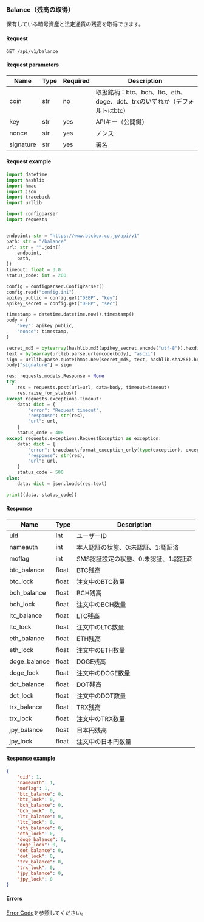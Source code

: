 ### Balance（残高の取得）

保有している暗号資産と法定通貨の残高を取得できます。

#### Request

```http request
GET /api/v1/balance
```

#### Request parameters

| Name      | Type | Required | Description                                       |
|-----------|------|----------|---------------------------------------------------|
| coin      | str  | no       | 取扱銘柄：btc、bch、ltc、eth、doge、dot、trxのいずれか（デフォルトはbtc） |
| key       | str  | yes      | APIキー（公開鍵）                                        |
| nonce     | str  | yes      | ノンス                                               |
| signature | str  | yes      | 署名                                                |

#### Request example

```python
import datetime
import hashlib
import hmac
import json
import traceback
import urllib

import configparser
import requests


endpoint: str = "https://www.btcbox.co.jp/api/v1"
path: str = "/balance"
url: str = "".join([
    endpoint,
    path,
])
timeout: float = 3.0
status_code: int = 200

config = configparser.ConfigParser()
config.read("config.ini")
apikey_public = config.get("DEEP", "key")
apikey_secret = config.get("DEEP", "sec")

timestamp = datetime.datetime.now().timestamp()
body = {
    "key": apikey_public,
    "nonce": timestamp,
}

secret_md5 = bytearray(hashlib.md5(apikey_secret.encode("utf-8")).hexdigest(), "ascii")
text = bytearray(urllib.parse.urlencode(body), "ascii")
sign = urllib.parse.quote(hmac.new(secret_md5, text, hashlib.sha256).hexdigest())
body["signature"] = sign

res: requests.models.Response = None
try:
    res = requests.post(url=url, data=body, timeout=timeout)
    res.raise_for_status()
except requests.exceptions.Timeout:
    data: dict = {
        "error": "Request timeout",
        "response": str(res),
        "url": url,
    }
    status_code = 408
except requests.exceptions.RequestException as exception:
    data: dict = {
        "error": traceback.format_exception_only(type(exception), exception)[0],
        "response": str(res),
        "url": url,
    }
    status_code = 500
else:
    data: dict = json.loads(res.text)

print((data, status_code))
```

#### Response

| Name         | Type  | Description            |
|--------------|-------|------------------------|
| uid          | int   | ユーザーID                 |
| nameauth     | int   | 本人認証の状態、0:未認証、1:認証済    |
| moflag       | int   | SMS認証設定の状態、0:未認証、1:認証済 |
| btc_balance  | float | BTC残高                  |
| btc_lock     | float | 注文中のBTC数量              |
| bch_balance  | float | BCH残高                  |
| bch_lock     | float | 注文中のBCH数量              |
| ltc_balance  | float | LTC残高                  |
| ltc_lock     | float | 注文中のLTC数量              |
| eth_balance  | float | ETH残高                  |
| eth_lock     | float | 注文中のETH数量              |
| doge_balance | float | DOGE残高                 |
| doge_lock    | float | 注文中のDOGE数量             |
| dot_balance  | float | DOT残高                  |
| dot_lock     | float | 注文中のDOT数量              |
| trx_balance  | float | TRX残高                  |
| trx_lock     | float | 注文中のTRX数量              |
| jpy_balance  | float | 日本円残高                  |
| jpy_lock     | float | 注文中の日本円数量              |

#### Response example

```json
{
    "uid": 1,
    "nameauth": 1,
    "moflag": 1,
    "btc_balance": 0,
    "btc_lock": 0,
    "bch_balance": 0,
    "bch_lock": 0,
    "ltc_balance": 0,
    "ltc_lock": 0,
    "eth_balance": 0,
    "eth_lock": 0,
    "doge_balance": 0,
    "doge_lock": 0,
    "dot_balance": 0,
    "dot_lock": 0,
    "trx_balance": 0,
    "trx_lock": 0,
    "jpy_balance": 0,
    "jpy_lock": 0
}
```

#### Errors

[Error Code](error_code.md)を参照してください。
